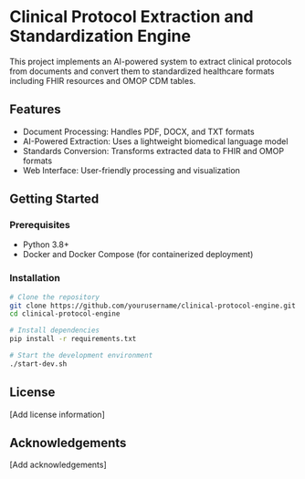 # Clinical Protocol Extraction and Standardization Engine

This project implements an AI-powered system to extract clinical protocols from documents and convert them to standardized healthcare formats including FHIR resources and OMOP CDM tables.

## Features

- Document Processing: Handles PDF, DOCX, and TXT formats
- AI-Powered Extraction: Uses a lightweight biomedical language model
- Standards Conversion: Transforms extracted data to FHIR and OMOP formats
- Web Interface: User-friendly processing and visualization

## Getting Started

### Prerequisites

- Python 3.8+
- Docker and Docker Compose (for containerized deployment)

### Installation

```bash
# Clone the repository
git clone https://github.com/yourusername/clinical-protocol-engine.git
cd clinical-protocol-engine

# Install dependencies
pip install -r requirements.txt

# Start the development environment
./start-dev.sh
```

## License

[Add license information]

## Acknowledgements

[Add acknowledgements]
